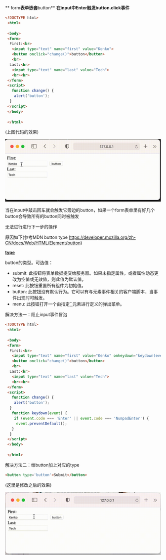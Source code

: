 ** form****表单嵌套****button** **在****input****中****Enter****触发****button.click****事件**

``` html
<!DOCTYPE html>
 <html>
 ​
 <body>
 <form>
  First:<br>
   <input type="text" name="first" value="Kenko">
   <button onclick="change()">button</button>
   <br>
  Last:<br>
   <input type="text" name="last" value="Tech">
   <br><br>
 </form>
 <script>
   function change() {
    alert('button');
  }
 </script>
 </body>
 ​
 </html>
```


(上图代码的效果)

![clip_image001](.\clip_image001.gif)

当在input中敲击回车就会触发它旁边的button，如果一个form表单里有好几个button会导致所有的button同时被触发

无法进行进行下一步的操作

原因如下(参考MDN button type https://developer.mozilla.org/zh-CN/docs/Web/HTML/Element/button)

[**type**](https://developer.mozilla.org/zh-CN/docs/Web/HTML/Element/button#attr-type)

button的类型。可选值：

- submit: 此按钮将表单数据提交给服务器。如果未指定属性，或者属性动态更改为空值或无效值，则此值为默认值。
- reset: 此按钮重置所有组件为初始值。
- button: 此按钮没有默认行为。它可以有与元素事件相关的客户端脚本，当事件出现时可触发。
- menu: 此按钮打开一个由指定[``](https://developer.mozilla.org/zh-CN/docs/Web/HTML/Element/menu)元素进行定义的弹出菜单。

解决方法一：阻止input事件冒泡

``` html
<!DOCTYPE html>
 <html>
 ​
 <body>
 <form>
  First:<br>
   <input type="text" name="first" value="Kenko" onkeydown="keydown(event)">
   <button onclick="change()">button</button>
   <br>
  Last:<br>
   <input type="text" name="last" value="Tech">
   <br><br>
 </form>
 <script>
   function change() {
    alert('button');
  }
   function keydown(event) {
    if (event.code === 'Enter' || event.code === 'NumpadEnter') {
     event.preventDefault();
   }
  }
 </script>
 </body>
 ​
 </html>
```

解决方法二：给button加上对应的type

``` html
<button type='button'>Submit</button>
```

(这里是修改之后的效果)

![Graphical user interface, text, application, chat or text message  Description automatically generated](./clip_image002.gif)

 